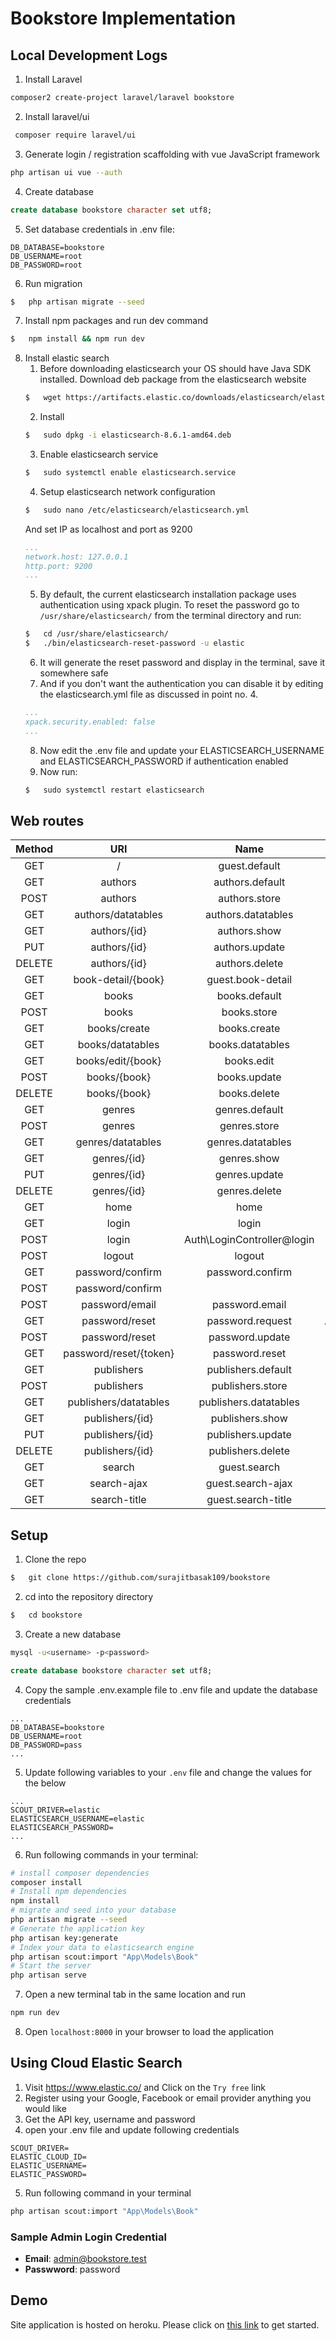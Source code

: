 # Bookstore Implementation

## Local Development Logs
1. Install Laravel

```bash
composer2 create-project laravel/laravel bookstore
```
2. Install laravel/ui
```bash
 composer require laravel/ui 
 ```
3. Generate login / registration scaffolding with vue JavaScript framework
```bash
php artisan ui vue --auth
```
4. Create database
```sql
create database bookstore character set utf8;
```
5. Set database credentials in .env file:
```env
DB_DATABASE=bookstore
DB_USERNAME=root
DB_PASSWORD=root
```
6. Run migration
```bash
$   php artisan migrate --seed
```

7. Install npm packages and run dev command
```bash
$   npm install && npm run dev
```

8. Install elastic search
    1. Before downloading elasticsearch your OS should have Java SDK installed. Download deb package from the elasticsearch website
    ```bash
    $   wget https://artifacts.elastic.co/downloads/elasticsearch/elasticsearch-8.6.1-amd64.deb
    ```
    2. Install
    ```bash
    $   sudo dpkg -i elasticsearch-8.6.1-amd64.deb
    ```
    3. Enable elasticsearch service
    ```bash
    $   sudo systemctl enable elasticsearch.service
    ```
    4. Setup elasticsearch network configuration
    ```bash
    $   sudo nano /etc/elasticsearch/elasticsearch.yml
    ```
    And set IP as localhost and port as 9200
    ```yaml
    ...
    network.host: 127.0.0.1
    http.port: 9200
    ...
    ```
    5. By default, the current elasticsearch installation package uses authentication using xpack plugin. To reset the password go to `/usr/share/elasticsearch/` from the terminal directory and run:
    ```bash
    $   cd /usr/share/elasticsearch/ 
    $   ./bin/elasticsearch-reset-password -u elastic
    ```
    6. It will generate the reset password and display in the terminal, save it somewhere safe
    7. And if you don't want the authentication you can disable it by editing the elasticsearch.yml file as discussed in point no. 4.
    ```yaml
    ...
    xpack.security.enabled: false
    ...
    ```
    8. Now edit the .env file and update your ELASTICSEARCH_USERNAME and ELASTICSEARCH_PASSWORD if authentication enabled
    9. Now run:
    ```bash
    $   sudo systemctl restart elasticsearch
    ```

## Web routes

| Method | URI | Name | Action | Middleware |
|:------:|:---:|:----:|:------:|:----------:|
| GET | / | guest.default | GuestController@index | guest |
| GET | authors | authors.default | AuthorsController@index | auth |
| POST | authors | authors.store | AuthorController@store | auth |
| GET | authors/datatables | authors.datatables | AuthorController@datatables | auth |
| GET | authors/{id} | authors.show | AuthorController@show | auth |
| PUT | authors/{id} | authors.update | AuthorController@update | auth |
| DELETE | authors/{id} | authors.delete | AuthorController@destroy | auth |
| GET | book-detail/{book} | guest.book-detail | GuestController@bookDetail | auth |
| GET | books | books.default | BookController@index | auth |
| POST | books | books.store | BookController@store | auth |
| GET | books/create | books.create | BookController@create | auth |
| GET | books/datatables | books.datatables | BookController@datatables | auth |
| GET | books/edit/{book} | books.edit | BookController@edit | auth |
| POST | books/{book} | books.update | BookController@update | auth |
| DELETE | books/{book} | books.delete | BookController@destroy | auth |
| GET | genres | genres.default | GenreController@index | auth |
| POST | genres | genres.store | GenreController@store | auth |
| GET | genres/datatables | genres.datatables | GenreController@datatables | auth |
| GET | genres/{id} | genres.show | GenreController@show | auth |
| PUT | genres/{id} | genres.update | GenreController@update | auth |
| DELETE | genres/{id} | genres.delete | GenreController@destroy | auth |
| GET | home | home | HomeController@index | auth |
| GET | login | login | Auth\LoginController@showLoginForm | guest |
| POST | login | Auth\LoginController@login | guest |
| POST | logout | logout | Auth\LoginController@logout | auth |
| GET | password/confirm | password.confirm | Auth\ConfirmPasswordController@showConfirmForm | guest |
| POST | password/confirm |  | Auth\ConfirmPasswordController@confirm | guest |
| POST | password/email | password.email | Auth\ForgotPasswordController@sendResetLinkEmail | guest |
| GET | password/reset | password.request | Auth\ForgotPasswordController@showLinkRequestForm | guest |
| POST | password/reset | password.update | Auth\ResetPasswordController@reset | guest |
| GET | password/reset/{token} | password.reset | Auth\ResetPasswordController@showResetForm | guest |
| GET | publishers | publishers.default | PublisherController@index | auth |
| POST | publishers | publishers.store | PublisherController@store | auth |
| GET | publishers/datatables | publishers.datatables | PublisherController@datatables | auth | 
| GET | publishers/{id} | publishers.show | PublisherController@show | auth |
| PUT | publishers/{id} | publishers.update | PublisherController@update | auth |
| DELETE | publishers/{id} | publishers.delete | PublisherController@destroy | auth |
| GET | search | guest.search | GuestController@search | guest | 
| GET | search-ajax | guest.search-ajax | GuestController@searchAjax | guest | 
| GET | search-title | guest.search-title | GuestController@searchTitle | guest |

## Setup
1. Clone the repo

```bash
$   git clone https://github.com/surajitbasak109/bookstore
```
2. cd into the repository directory
```bash
$   cd bookstore
```
3. Create a new database
```bash
mysql -u<username> -p<password>
```
```sql
create database bookstore character set utf8;
```
4. Copy the sample .env.example file to .env file and update the database credentials
```env
...
DB_DATABASE=bookstore
DB_USERNAME=root
DB_PASSWORD=pass
...
```
5. Update following variables to your `.env` file and change the values for the below
```env
...
SCOUT_DRIVER=elastic
ELASTICSEARCH_USERNAME=elastic
ELASTICSEARCH_PASSWORD=
...
```
6. Run following commands in your terminal:

```bash
# install composer dependencies
composer install
# Install npm dependencies
npm install
# migrate and seed into your database
php artisan migrate --seed
# Generate the application key
php artisan key:generate
# Index your data to elasticsearch engine
php artisan scout:import "App\Models\Book"
# Start the server
php artisan serve
```
7. Open a new terminal tab in the same location and run
```bash
npm run dev
```

8. Open `localhost:8000` in your browser to load the application


## Using Cloud Elastic Search
1. Visit https://www.elastic.co/ and Click on the `Try free` link
2. Register using your Google, Facebook or email provider anything you would like
3. Get the API key, username and password
4. open your .env file and update following credentials

```env
SCOUT_DRIVER=
ELASTIC_CLOUD_ID=
ELASTIC_USERNAME=
ELASTIC_PASSWORD=
```

5. Run following command in your terminal

```zsh
php artisan scout:import "App\Models\Book"
```

### Sample Admin Login Credential
- __Email__: admin@bookstore.test
- __Passwword__: password

## Demo

Site application is hosted on heroku. Please click on [this link](https://bookstore-laravel-9.herokuapp.com/) to get started.
